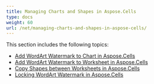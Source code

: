 ```yaml
---
title: Managing Charts and Shapes in Aspose.Cells
type: docs
weight: 60
url: /net/managing-charts-and-shapes-in-aspose-cells/
---
```


This section includes the following topics:

- [Add WordArt Watermark to Chart in Aspose.Cells](/cells/net/add-wordart-watermark-to-chart-in-aspose-cells/)
- [Add WordArt Watermark to Worksheet in Aspose.Cells](/cells/net/add-wordart-watermark-to-worksheet-in-aspose-cells/)
- [Copy Shapes between Worksheets in Aspose.Cells](/cells/net/copy-shapes-between-worksheets-in-aspose-cells/)
- [Locking WordArt Watermark in Aspose.Cells](/cells/net/locking-wordart-watermark-in-aspose-cells/)
